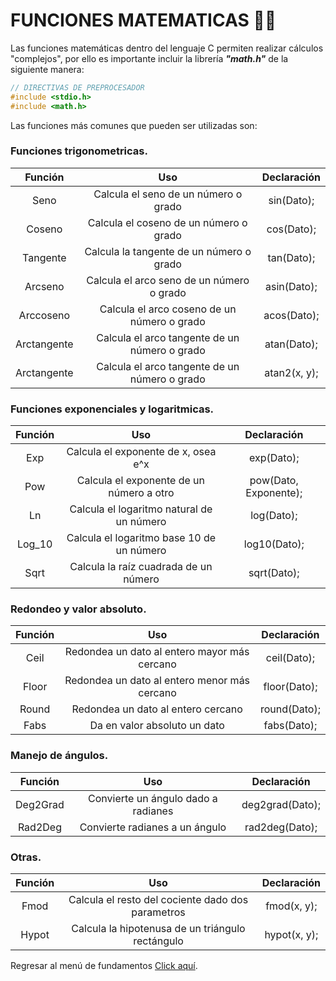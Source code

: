 # FUNCIONES MATEMATICAS :man_teacher:
Las funciones matemáticas dentro del lenguaje C permiten realizar cálculos "complejos", por ello es importante incluir la librería <b><i>"math.h"</i></b> de la siguiente manera:
```C
// DIRECTIVAS DE PREPROCESADOR
#include <stdio.h>
#include <math.h>
```
Las funciones más comunes que pueden ser utilizadas son:

### Funciones trigonometricas.

| **Función** |                    **Uso**                    | **Declaración** |
|:-----------:|:---------------------------------------------:|:---------------:|
| Seno        | Calcula el seno de un número o grado          |    sin(Dato);   |
| Coseno      | Calcula el coseno de un número o grado        |    cos(Dato);   |
| Tangente    | Calcula la tangente de un número o grado      |    tan(Dato);   |
| Arcseno     | Calcula el arco seno de un número o grado     |   asin(Dato);   |
| Arccoseno   | Calcula el arco coseno  de un número o grado  |   acos(Dato);   |
| Arctangente | Calcula el arco tangente de un número o grado |   atan(Dato);   |
| Arctangente | Calcula el arco tangente de un número o grado |   atan2(x, y);  |

### Funciones exponenciales y logaritmicas.

| **Función** |                  **Uso**                  |    **Declaración**    |
|:-----------:|:-----------------------------------------:|:---------------------:|
| Exp         | Calcula el exponente de x, osea e^x       |       exp(Dato);      |
| Pow         | Calcula el exponente de un número a otro  | pow(Dato, Exponente); |
| Ln          | Calcula el logaritmo natural de un número |       log(Dato);      |
| Log_10      | Calcula el logaritmo base 10 de un número |      log10(Dato);     |
| Sqrt        | Calcula la raíz cuadrada de un número     |      sqrt(Dato);      |

### Redondeo y valor absoluto.

| **Función** |                    **Uso**                   | **Declaración** |
|:-----------:|:--------------------------------------------:|:---------------:|
| Ceil        | Redondea un dato al entero mayor más cercano |   ceil(Dato);   |
| Floor       | Redondea un dato al entero menor más cercano |   floor(Dato);  |
| Round       | Redondea un dato al entero cercano           |   round(Dato);  |
| Fabs        | Da en valor absoluto un dato                 |   fabs(Dato);   |

### Manejo de ángulos.

| **Función** |               **Uso**               | **Declaración** |
|:-----------:|:-----------------------------------:|:---------------:|
| Deg2Grad    | Convierte un ángulo dado a radianes | deg2grad(Dato); |
| Rad2Deg     | Convierte radianes a un ángulo      |  rad2deg(Dato); |

### Otras.

| **Función** |                      **Uso**                      | **Declaración** |
|:-----------:|:-------------------------------------------------:|:---------------:|
| Fmod        | Calcula el resto del cociente dado dos parametros |   fmod(x, y);   |
| Hypot       | Calcula la  hipotenusa de un triángulo rectángulo |   hypot(x, y);  |

Regresar al menú de fundamentos <a href="../01 - FundamentosDeProgramacion/00 - Fundamentos.md">Click aquí</a>.